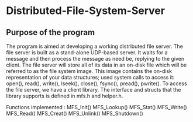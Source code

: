 # Distributed-File-System-Server


Purpose of the program
------------------------

The program is aimed at developing a working distributed file server.
The file server is built as a stand-alone UDP-based server. It waits for a message and then process the message as need be, 
replying to the given client. The file server will store all of its data in an on-disk file which will be referred to as 
the file system image. 
This image contains the on-disk representation of your data structures; used system calls to access it: open(), read(), write(), lseek(), 
close(), fsync(), pread(), pwrite().
To access the file server, we have a client library. The interface and structs that the library supports is defined in mfs.h and helper.h. 


Functions implemented : 
MFS_Init()
MFS_Lookup()
MFS_Stat()
MFS_Write()
MFS_Read()
MFS_Creat()
MFS_Unlink()
MFS_Shutdown()
